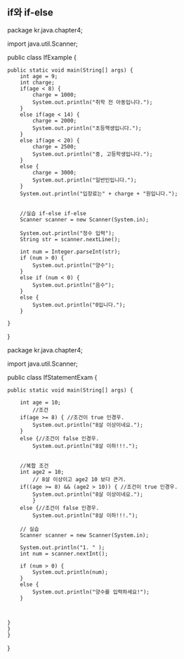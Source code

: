 ## if와 if-else
package kr.java.chapter4;

import java.util.Scanner;

public class IfExample {

	public static void main(String[] args) {
		int age = 9;
		int charge;
		if(age < 8) {
			charge = 1000;
			System.out.println("취학 전 아동입니다.");
		}
		else if(age < 14) {
			charge = 2000;
			System.out.println("초등핵생입니다.");
		}
		else if(age < 20) {
			charge = 2500;
			System.out.println("중, 고등학생입니다.");
		}
		else {
			charge = 3000;
			System.out.println("일반인입니다.");
		}
		System.out.println("입장료는" + charge + "원입니다.");
		
		
		//실습 if-else if-else
		Scanner scanner = new Scanner(System.in);
		
		System.out.println("정수 입력");
		String str = scanner.nextLine();
		
		int num = Integer.parseInt(str);
		if (num > 0) {
			System.out.println("양수");
		}
		else if (num < 0) {
			System.out.println("음수");
		}
		else {
			System.out.println("0입니다.");
		}

	}

}

package kr.java.chapter4;

import java.util.Scanner;

public class IfStatementExam {

	public static void main(String[] args) {
	
		int age = 10;	
			//조건	
		if(age >= 8) { //조건이 true 인경우.
			System.out.println("8살 이상이네요.");
		}
		else {//조건이 false 인경우.
			System.out.println("8살 이하!!!.");
			
			
		//복합 조건
		int age2 = 10;
			// 8살 이상이고 age2 10 보다 큰거.
		if((age >= 8) && (age2 > 10)) { //조건이 true 인경우.
			System.out.println("8살 이상이네요.");
			}
		else {//조건이 false 인경우.
			System.out.println("8살 이하!!!.");	
				
		// 실습
		Scanner scanner = new Scanner(System.in);
		
		System.out.println("1. " );
		int num = scanner.nextInt();
		
		if (num > 0) {
			System.out.println(num);
		}
		else {
			System.out.println("양수를 입력하세요!");
		}
		
		
		
	}
	}
	}
}
